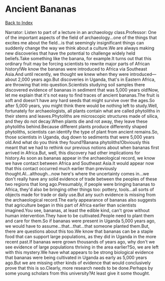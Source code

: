 # Ancient Bananas
[Back to Index](https://github.com/windows10010/tpoExtractor/blob/master/README.md)

Narrator: Listen to part of a lecture in an archaeology class.Professor: One of the important aspects of the field of archaeology...one of the things that excites me about the field...is that seemingly insignificant things can suddenly change the way we think about a culture.We are always making new discoveries that have the potential to challenge widely held beliefs.Take something like the banana, for example.It turns out that this ordinary fruit may be forcing scientists to rewrite major parts of African history!We know the bananas were introduced to Africa via Southeast Asia.And until recently, we thought we knew when they were introduced—about 2,000 years ago.But discoveries in Uganda, that's in Eastern Africa, are throwing that into question.Scientists studying soil samples there discovered evidence of bananas in sediment that was 5,000 years old!Now, let me explain that it's not easy to find traces of ancient bananas.The fruit is soft and doesn't have any hard seeds that might survive over the ages.So after 5,000 years, you might think there would be nothing left to study.Well, fortunately for archaeologists, all plants contain what are called phytoliths in their stems and leaves.Phytoliths are microscopic structures made of silica, and they do not decay.When plants die and rot away, they leave these phytoliths behind.Because different plants produce differently shaped phytoliths, scientists can identify the type of plant from ancient remains.So, those scientists in Uganda, dug down to sediments that were 5,000 years old.And what do you think they found?Banana phytoliths!Obviously this meant that we had to rethink our previous notions about when bananas first arrived in Africa.But, well, this discovery had other implications for history.As soon as bananas appear in the archaeological record, we know we have contact between Africa and Southeast Asia.It would appear now that this contact occurred much earlier than previously thought.Al...although...now here's where the uncertainty comes in...we don't really have any solid evidence of trade between the peoples of these two regions that long ago.Presumably, if people were bringing bananas to Africa, they'd also be bringing other things too: pottery, tools...all sorts of objects made for trade or daily use.But any such evidence is missing from the archaeological record.The early appearance of bananas also suggests that agriculture began in this part of Africa earlier than scientists imagined.You see, bananas, at least the edible kind, can't grow without human intervention.They have to be cultivated.People need to plant them and care for them.So if bananas were present in Uganda 5,000 years ago, we would have to assume...that...that...that someone planted them.But, there are questions about this too.We know that bananas can be a staple food that can support large populations, as they did in Uganda in the more recent past.If bananas were grown thousands of years ago, why don't we see evidence of large populations thriving in the area earlier?So, we are left with this mystery.We have what appears to be strong biological evidence that bananas were being cultivated in Uganda as early as 5,000 years ago.But we are missing other kinds of evidence that would conclusively prove that this is so.Clearly, more research needs to be done.Perhaps by some young scholars from this university?At least give it some thought.
 